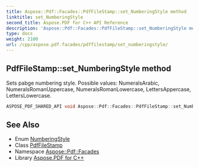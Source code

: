 ```yaml
---
title: Aspose::Pdf::Facades::PdfFileStamp::set_NumberingStyle method
linktitle: set_NumberingStyle
second_title: Aspose.PDF for C++ API Reference
description: 'Aspose::Pdf::Facades::PdfFileStamp::set_NumberingStyle method. Sets pabge numbering style. Possible values: NumeralsArabic, NumeralsRomanUppercase, NumeralsRomanLowercase, LettersAppercase, LettersLowercase in C++.'
type: docs
weight: 2100
url: /cpp/aspose.pdf.facades/pdffilestamp/set_numberingstyle/
---
```

## PdfFileStamp::set_NumberingStyle method


Sets pabge numbering style. Possible values: NumeralsArabic, NumeralsRomanUppercase, NumeralsRomanLowercase, LettersAppercase, LettersLowercase.

```cpp
ASPOSE_PDF_SHARED_API void Aspose::Pdf::Facades::PdfFileStamp::set_NumberingStyle(Aspose::Pdf::NumberingStyle value)
```

## See Also

* Enum [NumberingStyle](../../../aspose.pdf/numberingstyle/)
* Class [PdfFileStamp](../)
* Namespace [Aspose::Pdf::Facades](../../)
* Library [Aspose.PDF for C++](../../../)
